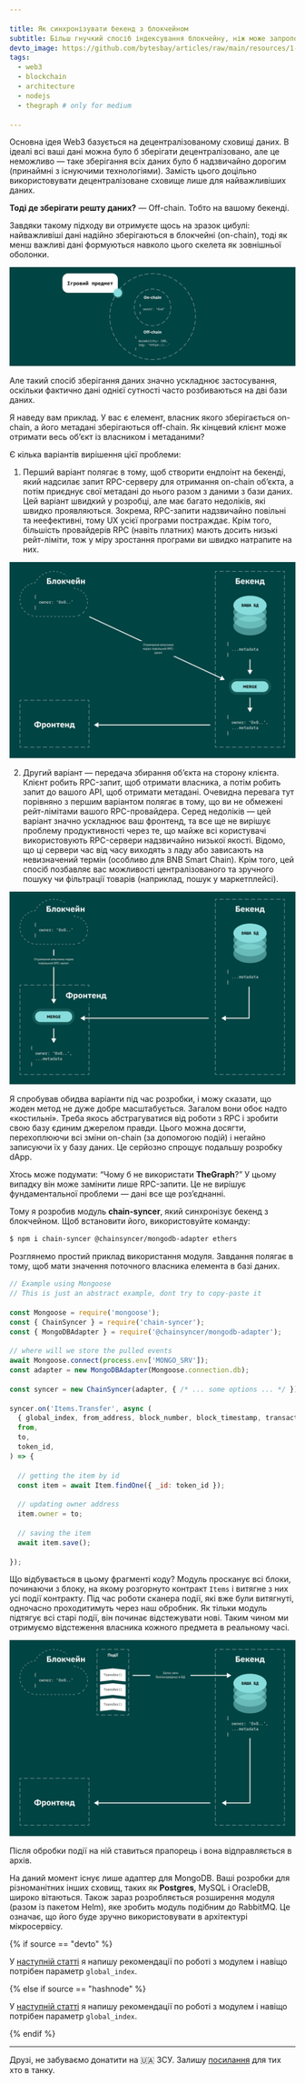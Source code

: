 ```yaml
---

title: Як синхронізувати бекенд з блокчейном
subtitle: Більш гнучкий спосіб індексування блокчейну, ніж може запропонувати TheGraph.
devto_image: https://github.com/bytesbay/articles/raw/main/resources/1-ua-1w.jpg
tags:
  - web3
  - blockchain
  - architecture
  - nodejs
  - thegraph # only for medium

---
```


Основна ідея Web3 базується на децентралізованому сховищі даних. В ідеалі всі ваші дані можна було б зберігати децентралізовано, але це неможливо — таке зберігання всіх даних було б надзвичайно дорогим (принаймні з існуючими технологіями). Замість цього доцільно використовувати децентралізоване сховище лише для найважливіших даних.

**Тоді де зберігати решту даних?**
— Off-chain. Тобто на вашому бекенді.

Завдяки такому підходу ви отримуєте щось на зразок цибулі: найважливіші дані надійно зберігаються в блокчейні (on-chain), тоді як менш важливі дані формуються навколо цього скелета як зовнішньої оболонки.

![Проблема послідовності обробки подій](/resources/0-ua-2.jpg?v=1)

Але такий спосіб зберігання даних значно ускладнює застосування, оскільки фактично дані однієї сутності часто розбиваються на дві бази даних.

Я наведу вам приклад. У вас є елемент, власник якого зберігається on-chain, а його метадані зберігаються off-chain.
Як кінцевий клієнт може отримати весь об’єкт із власником і метаданими?

Є кілька варіантів вирішення цієї проблеми:

1. Перший варіант полягає в тому, щоб створити ендпоінт на бекенді, який надсилає запит RPC-серверу для отримання on-chain об’єкта, а потім приєднує свої метадані до нього разом з даними з бази даних. Цей варіант швидкий у розробці, але має багато недоліків, які швидко проявляються. Зокрема, RPC-запити надзвичайно повільні та неефективні, тому UX усієї програми постраждає. Крім того, більшість провайдерів RPC (навіть платних) мають досить низькі рейт-ліміти, тож у міру зростання програми ви швидко натрапите на них.

![Проблема послідовності обробки подій](/resources/0-ua-3.jpg?v=1)

2. Другий варіант — передача збирання об’єкта на сторону клієнта. Клієнт робить RPC-запит, щоб отримати власника, а потім робить запит до вашого API, щоб отримати метадані. Очевидна перевага тут порівняно з першим варіантом полягає в тому, що ви не обмежені рейт-лімітами вашого RPC-провайдера. Серед недоліків — цей варіант значно ускладнює ваш фронтенд, та все ще не вирішує проблему продуктивності через те, що майже всі користувачі використовують RPC-сервери надзвичайно низької якості. Відомо, що ці сервери час від часу виходять з ладу або зависають на невизначений термін (особливо для BNB Smart Chain). Крім того, цей спосіб позбавляє вас можливості централізованого та зручного пошуку чи фільтрації товарів (наприклад, пошук у маркетплейсі).

![Проблема послідовності обробки подій](/resources/0-ua-4.jpg?v=1)

Я спробував обидва варіанти під час розробки, і можу сказати, що жоден метод не дуже добре масштабується. Загалом вони обоє надто «костильні».
Треба якось абстрагуватися від роботи з RPC і зробити свою базу єдиним джерелом правди. Цього можна досягти, перехоплюючи всі зміни on-chain (за допомогою подій) і негайно записуючи їх у базу даних. Це серйозно спрощує подальшу розробку dApp.

Хтось може подумати: “Чому б не використати **TheGraph**?” У цьому випадку він може замінити лише RPC-запити. Це не вирішує фундаментальної проблеми — дані все ще розʼєднанні.

Тому я розробив модуль **chain-syncer**, який синхронізує бекенд з блокчейном. Щоб встановити його, використовуйте команду:

```bash
$ npm i chain-syncer @chainsyncer/mongodb-adapter ethers
```

Розглянемо простий приклад використання модуля. Завдання полягає в тому, щоб мати значення поточного власника елемента в базі даних.

```js
// Example using Mongoose
// This is just an abstract example, dont try to copy-paste it

const Mongoose = require('mongoose');
const { ChainSyncer } = require('chain-syncer');
const { MongoDBAdapter } = require('@chainsyncer/mongodb-adapter');

// where will we store the pulled events
await Mongoose.connect(process.env['MONGO_SRV']);
const adapter = new MongoDBAdapter(Mongoose.connection.db);

const syncer = new ChainSyncer(adapter, { /* ... some options ... */ })

syncer.on('Items.Transfer', async (
  { global_index, from_address, block_number, block_timestamp, transaction_hash },
  from, 
  to, 
  token_id,
) => {

  // getting the item by id 
  const item = await Item.findOne({ _id: token_id });
  
  // updating owner address
  item.owner = to;
  
  // saving the item
  await item.save();

});
```

Що відбувається в цьому фрагменті коду? Модуль просканує всі блоки, починаючи з блоку, на якому розгорнуто контракт `Items` і витягне з них усі події контракту. Під час роботи сканера події, які вже були витягнуті, одночасно проходитимуть через наш обробник.
Як тільки модуль підтягує всі старі події, він починає відстежувати нові. Таким чином ми отримуємо відстеження власника кожного предмета в реальному часі.

![Проблема послідовності обробки подій](/resources/0-ua-5.jpg?v=1)

Після обробки події на ній ставиться прапорець і вона відправляється в архів.

На даний момент існує лише адаптер для MongoDB. Ваші розробки для різноманітних інших сховищ, таких як **Postgres**, MySQL і OracleDB, широко вітаються.
Також зараз розробляється розширення модуля (разом із пакетом Helm), яке зробить модуль подібним до RabbitMQ. Це означає, що його буде зручно використовувати в архітектурі мікросервісу.

{% if source == "devto" %}

У [наступній статті](https://dev.to/bytesbay/chainsyncer-cookbook-4okm) я напишу рекомендації по роботі з модулем і навіщо потрібен параметр `global_index`.

{% else if source == "hashnode" %}

У [наступній статті](https://bytesbay.hashnode.dev/gotuyemo-chainsyncer) я напишу рекомендації по роботі з модулем і навіщо потрібен параметр `global_index`.

{% endif %}

---

Друзі, не забуваємо донатити на 🇺🇦 ЗСУ. Залишу [посилання](https://aid.prytulafoundation.org/en/) для тих хто в танку.
